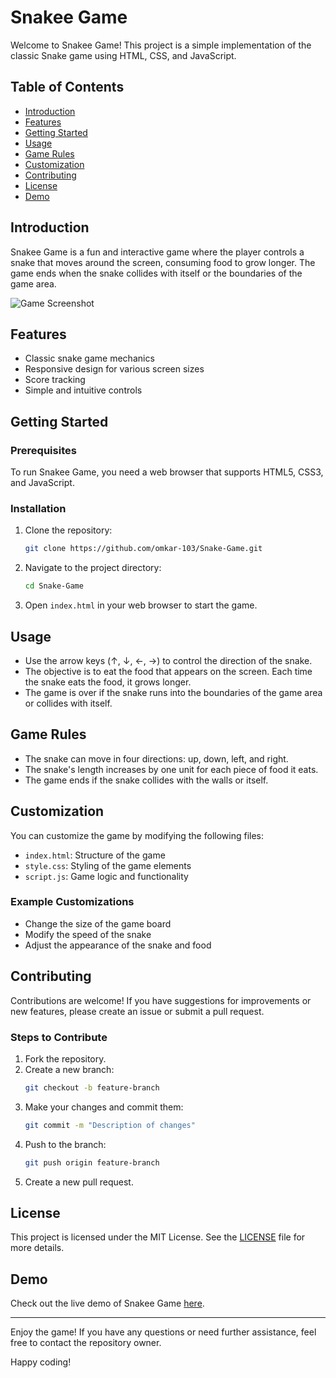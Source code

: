 # Snakee Game

Welcome to Snakee Game! This project is a simple implementation of the classic Snake game using HTML, CSS, and JavaScript.

## Table of Contents
- [Introduction](#introduction)
- [Features](#features)
- [Getting Started](#getting-started)
- [Usage](#usage)
- [Game Rules](#game-rules)
- [Customization](#customization)
- [Contributing](#contributing)
- [License](#license)
- [Demo](#demo)

## Introduction
Snakee Game is a fun and interactive game where the player controls a snake that moves around the screen, consuming food to grow longer. The game ends when the snake collides with itself or the boundaries of the game area.

![Game Screenshot](/image/screenshot_3.png)

## Features
- Classic snake game mechanics
- Responsive design for various screen sizes
- Score tracking
- Simple and intuitive controls

## Getting Started

### Prerequisites
To run Snakee Game, you need a web browser that supports HTML5, CSS3, and JavaScript.

### Installation
1. Clone the repository:
    ```bash
    git clone https://github.com/omkar-103/Snake-Game.git
    ```
2. Navigate to the project directory:
    ```bash
    cd Snake-Game
    ```
3. Open `index.html` in your web browser to start the game.

## Usage
- Use the arrow keys (↑, ↓, ←, →) to control the direction of the snake.
- The objective is to eat the food that appears on the screen. Each time the snake eats the food, it grows longer.
- The game is over if the snake runs into the boundaries of the game area or collides with itself.

## Game Rules
- The snake can move in four directions: up, down, left, and right.
- The snake's length increases by one unit for each piece of food it eats.
- The game ends if the snake collides with the walls or itself.

## Customization
You can customize the game by modifying the following files:
- `index.html`: Structure of the game
- `style.css`: Styling of the game elements
- `script.js`: Game logic and functionality

### Example Customizations
- Change the size of the game board
- Modify the speed of the snake
- Adjust the appearance of the snake and food

## Contributing
Contributions are welcome! If you have suggestions for improvements or new features, please create an issue or submit a pull request.

### Steps to Contribute
1. Fork the repository.
2. Create a new branch:
    ```bash
    git checkout -b feature-branch
    ```
3. Make your changes and commit them:
    ```bash
    git commit -m "Description of changes"
    ```
4. Push to the branch:
    ```bash
    git push origin feature-branch
    ```
5. Create a new pull request.

## License
This project is licensed under the MIT License. See the [LICENSE](LICENSE) file for more details.

## Demo
Check out the live demo of Snakee Game [here](https://omkar-103.github.io/Snake-Game/).

---

Enjoy the game! If you have any questions or need further assistance, feel free to contact the repository owner.

Happy coding!
